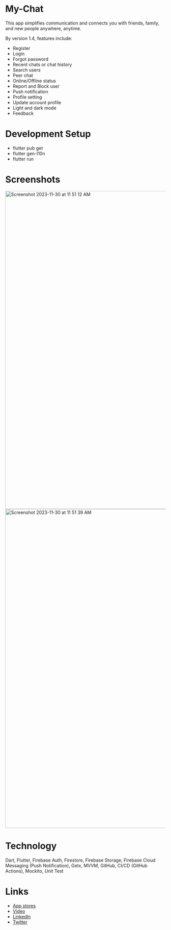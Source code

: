 # My-Chat

This app simplifies communication and connects you with friends, family, and new people anywhere, anytime.

By version 1.4, features include:
- Register
- Login
- Forgot password
- Recent chats or chat history
- Search users
- Peer chat
- Online/Offline status
- Report and Block user
- Push notification
- Profile setting
- Update account profile
- Light and dark mode
- Feedback

# Development Setup

- flutter pub get
- flutter gen-l10n
- flutter run


# Screenshots

<img width="997" alt="Screenshot 2023-11-30 at 11 51 12 AM" src="https://github.com/sangvaleap/app-flutter-firebase-mychat/assets/86506519/9d6f8bcb-fe7f-4380-97bc-8c0d05e7a430">
<img width="1000" alt="Screenshot 2023-11-30 at 11 51 39 AM" src="https://github.com/sangvaleap/app-flutter-firebase-mychat/assets/86506519/64f7dc60-dda6-4364-9b47-93a4b3437b8f">


# Technology
Dart, Flutter, Firebase Auth, Firestore, Firebase Storage, Firebase Cloud Messaging (Push Notification), Getx, MVVM, GitHub, CI/CD (GitHub Actions), Mockito, Unit Test


# Links
- [App stores](https://urlgeni.us/Ct47)
- [Video](https://youtu.be/rI9i-BvXrBw)
- [LinkedIn](https://www.linkedin.com/in/sangvaleap-v/)
- [Twitter](https://twitter.com/sangvaleap)

  
